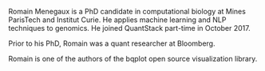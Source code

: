 Romain Menegaux is a PhD candidate in computational biology at Mines ParisTech and Institut Curie. He applies machine learning and NLP techniques to genomics. He joined QuantStack part-time in October 2017.

Prior to his PhD, Romain was a quant researcher at Bloomberg.

Romain is one of the authors of the bqplot open source visualization library.